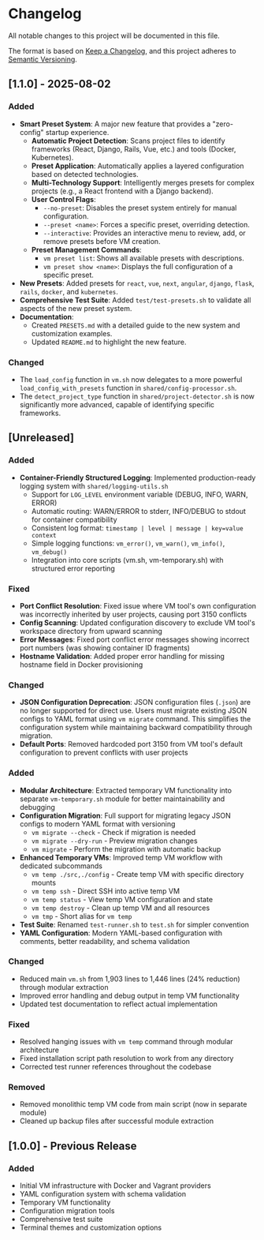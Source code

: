 # Changelog

All notable changes to this project will be documented in this file.

The format is based on [Keep a Changelog](https://keepachangelog.com/en/1.0.0/),
and this project adheres to [Semantic Versioning](https://semver.org/spec/v2.0.0.html).

## [1.1.0] - 2025-08-02

### Added
- **Smart Preset System**: A major new feature that provides a "zero-config" startup experience.
  - **Automatic Project Detection**: Scans project files to identify frameworks (React, Django, Rails, Vue, etc.) and tools (Docker, Kubernetes).
  - **Preset Application**: Automatically applies a layered configuration based on detected technologies.
  - **Multi-Technology Support**: Intelligently merges presets for complex projects (e.g., a React frontend with a Django backend).
  - **User Control Flags**:
    - `--no-preset`: Disables the preset system entirely for manual configuration.
    - `--preset <name>`: Forces a specific preset, overriding detection.
    - `--interactive`: Provides an interactive menu to review, add, or remove presets before VM creation.
  - **Preset Management Commands**:
    - `vm preset list`: Shows all available presets with descriptions.
    - `vm preset show <name>`: Displays the full configuration of a specific preset.
- **New Presets**: Added presets for `react`, `vue`, `next`, `angular`, `django`, `flask`, `rails`, `docker`, and `kubernetes`.
- **Comprehensive Test Suite**: Added `test/test-presets.sh` to validate all aspects of the new preset system.
- **Documentation**:
  - Created `PRESETS.md` with a detailed guide to the new system and customization examples.
  - Updated `README.md` to highlight the new feature.

### Changed
- The `load_config` function in `vm.sh` now delegates to a more powerful `load_config_with_presets` function in `shared/config-processor.sh`.
- The `detect_project_type` function in `shared/project-detector.sh` is now significantly more advanced, capable of identifying specific frameworks.

## [Unreleased]

### Added
- **Container-Friendly Structured Logging**: Implemented production-ready logging system with `shared/logging-utils.sh`
  - Support for `LOG_LEVEL` environment variable (DEBUG, INFO, WARN, ERROR)
  - Automatic routing: WARN/ERROR to stderr, INFO/DEBUG to stdout for container compatibility
  - Consistent log format: `timestamp | level | message | key=value context`
  - Simple logging functions: `vm_error()`, `vm_warn()`, `vm_info()`, `vm_debug()`
  - Integration into core scripts (vm.sh, vm-temporary.sh) with structured error reporting

### Fixed
- **Port Conflict Resolution**: Fixed issue where VM tool's own configuration was incorrectly inherited by user projects, causing port 3150 conflicts
- **Config Scanning**: Updated configuration discovery to exclude VM tool's workspace directory from upward scanning
- **Error Messages**: Fixed port conflict error messages showing incorrect port numbers (was showing container ID fragments)
- **Hostname Validation**: Added proper error handling for missing hostname field in Docker provisioning

### Changed
- **JSON Configuration Deprecation**: JSON configuration files (`.json`) are no longer supported for direct use. Users must migrate existing JSON configs to YAML format using `vm migrate` command. This simplifies the configuration system while maintaining backward compatibility through migration.
- **Default Ports**: Removed hardcoded port 3150 from VM tool's default configuration to prevent conflicts with user projects

### Added
- **Modular Architecture**: Extracted temporary VM functionality into separate `vm-temporary.sh` module for better maintainability and debugging
- **Configuration Migration**: Full support for migrating legacy JSON configs to modern YAML format with versioning
  - `vm migrate --check` - Check if migration is needed
  - `vm migrate --dry-run` - Preview migration changes  
  - `vm migrate` - Perform the migration with automatic backup
- **Enhanced Temporary VMs**: Improved temp VM workflow with dedicated subcommands
  - `vm temp ./src,./config` - Create temp VM with specific directory mounts
  - `vm temp ssh` - Direct SSH into active temp VM
  - `vm temp status` - View temp VM configuration and state
  - `vm temp destroy` - Clean up temp VM and all resources
  - `vm tmp` - Short alias for `vm temp`
- **Test Suite**: Renamed `test-runner.sh` to `test.sh` for simpler convention
- **YAML Configuration**: Modern YAML-based configuration with comments, better readability, and schema validation

### Changed
- Reduced main `vm.sh` from 1,903 lines to 1,446 lines (24% reduction) through modular extraction
- Improved error handling and debug output in temp VM functionality
- Updated test documentation to reflect actual implementation

### Fixed
- Resolved hanging issues with `vm temp` command through modular architecture
- Fixed installation script path resolution to work from any directory
- Corrected test runner references throughout the codebase

### Removed
- Removed monolithic temp VM code from main script (now in separate module)
- Cleaned up backup files after successful module extraction

## [1.0.0] - Previous Release

### Added
- Initial VM infrastructure with Docker and Vagrant providers
- YAML configuration system with schema validation
- Temporary VM functionality
- Configuration migration tools
- Comprehensive test suite
- Terminal themes and customization options